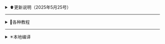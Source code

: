 <details>
<summary>⬆️更新说明（2025年5月25号）</summary>

---

2025年5月25号

- 更换 [清理releases和workflows]，[新的设置方法在这里](https://github.com/danshui-git/delete-releases-workflows)

</details>

---

<details>
<summary>🔎各种教程</summary>


- [GitHub Actions 编译教程](https://github.com/danshui-git/shuoming#编译教程)
- [Amlogic、Rockchip系列固件打包设置教程](https://github.com/danshui-git/shuoming/blob/master/Amlogic.md)
- [在线更新固件插件说明](https://github.com/danshui-git/shuoming/blob/master/%E5%AE%9A%E6%97%B6%E6%9B%B4%E6%96%B0%E6%8F%92%E4%BB%B6.md)

</details>

---

<details>
<summary>✴️本地编译</summary>


- [本地Ubuntu一键编译OpenWrt固件](https://github.com/281677160/bendi)

</details>
